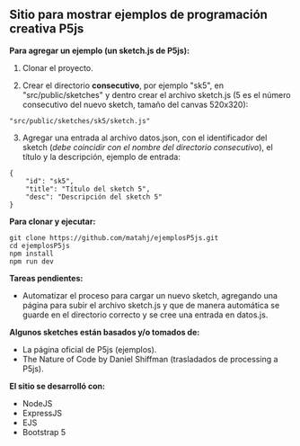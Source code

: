 ## Sitio para mostrar ejemplos de programación creativa P5js  

**Para agregar un ejemplo (un sketch.js de P5js):**  

1. Clonar el proyecto.  

2. Crear el directorio **consecutivo**, por ejemplo "sk5", en "src/public/sketches" y dentro crear el archivo sketch.js (5 es el número consecutivo del nuevo sketch, tamaño del canvas 520x320): 
```
"src/public/sketches/sk5/sketch.js"
```  

3. Agregar una entrada al archivo datos.json, con el identificador del sketch (*debe coincidir con el nombre del directorio consecutivo*), el título y la descripción, ejemplo de entrada:
```
{
    "id": "sk5",
    "title": "Título del sketch 5",
    "desc": "Descripción del sketch 5"
}
```

**Para clonar y ejecutar:**  

```
git clone https://github.com/matahj/ejemplosP5js.git
cd ejemplosP5js
npm install
npm run dev
```

**Tareas pendientes:**  
* Automatizar el proceso para cargar un nuevo sketch, agregando una página para subir el archivo sketch.js y que de manera automática se guarde en el directorio correcto y se cree una entrada en datos.js.


**Algunos sketches están basados y/o tomados de:**  
* La página oficial de P5js (ejemplos).
* The Nature of Code by Daniel Shiffman (trasladados de processing a P5js). 



**El sitio se desarrolló con:** 
* NodeJS
* ExpressJS
* EJS
* Bootstrap 5

